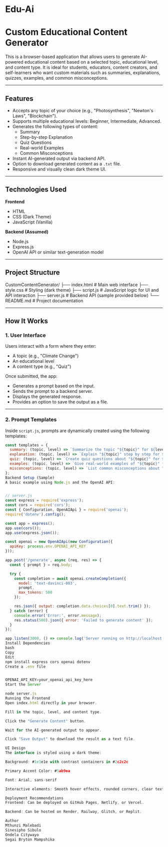 # Edu-Ai

# Custom Educational Content Generator

This is a browser-based application that allows users to generate AI-powered educational content based on a selected topic, educational level, and content type. It is ideal for students, educators, content creators, and self-learners who want custom materials such as summaries, explanations, quizzes, examples, and common misconceptions.

---

## Features

- Accepts any topic of your choice (e.g., "Photosynthesis", "Newton's Laws", "Blockchain").
- Supports multiple educational levels: Beginner, Intermediate, Advanced.
- Generates the following types of content:
  - Summary
  - Step-by-step Explanation
  - Quiz Questions
  - Real-world Examples
  - Common Misconceptions
- Instant AI-generated output via backend API.
- Option to download generated content as a `.txt` file.
- Responsive and visually clean dark theme UI.

---

## Technologies Used

**Frontend**
- HTML
- CSS (Dark Theme)
- JavaScript (Vanilla)

**Backend (Assumed)**
- Node.js
- Express.js
- OpenAI API or similar text-generation model

---

## Project Structure

CustomContentGenerator/
├── index.html # Main web interface
├── style.css # Styling (dark theme)
├── script.js # JavaScript logic for UI and API interaction
├── server.js # Backend API (sample provided below)
└── README.md # Project documentation

---

## How It Works

### 1. User Interface

Users interact with a form where they enter:

- A topic (e.g., "Climate Change")
- An educational level
- A content type (e.g., "Quiz")

Once submitted, the app:

- Generates a prompt based on the input.
- Sends the prompt to a backend server.
- Displays the generated response.
- Provides an option to save the output as a file.

---

### 2. Prompt Templates

Inside `script.js`, prompts are dynamically created using the following templates:

```js
const templates = {
  summary: (topic, level) => `Summarize the topic "${topic}" for ${level} students.`,
  explanation: (topic, level) => `Explain "${topic}" step by step for ${level} students.`,
  quiz: (topic, level) => `Create quiz questions about "${topic}" for ${level} students.`,
  examples: (topic, level) => `Give real-world examples of "${topic}" for ${level} students.`,
  misconceptions: (topic, level) => `List common misconceptions about "${topic}" for ${level} students.`
};
Backend Setup (Sample)
A basic example using Node.js and the OpenAI API:


// server.js
const express = require('express');
const cors = require('cors');
const { Configuration, OpenAIApi } = require('openai');
require('dotenv').config();

const app = express();
app.use(cors());
app.use(express.json());

const openai = new OpenAIApi(new Configuration({
  apiKey: process.env.OPENAI_API_KEY
}));

app.post('/generate', async (req, res) => {
  const { prompt } = req.body;

  try {
    const completion = await openai.createCompletion({
      model: 'text-davinci-003',
      prompt,
      max_tokens: 500
    });

    res.json({ output: completion.data.choices[0].text.trim() });
  } catch (error) {
    console.error('Error:', error.message);
    res.status(500).json({ error: 'Failed to generate content' });
  }
});

app.listen(3000, () => console.log('Server running on http://localhost:3000'));
Install Dependencies
bash
Copy
Edit
npm install express cors openai dotenv
Create a .env file


OPENAI_API_KEY=your_openai_api_key_here
Start the Server

node server.js
Running the Frontend
Open index.html directly in your browser.

Fill in the topic, level, and content type.

Click the "Generate Content" button.

Wait for the AI-generated output to appear.

Click "Save Output" to download the result as a text file.

UI Design
The interface is styled using a dark theme:

Background: #1e1e1e with contrast containers in #2c2c2c

Primary Accent Color: #5ab9ea

Font: Arial, sans-serif

Interactive elements: Smooth hover effects, rounded corners, clear text contrast

Deployment Recommendations
Frontend: Can be deployed on GitHub Pages, Netlify, or Vercel.

Backend: Can be hosted on Render, Railway, Glitch, or Replit.

Author
Mthunzi Malebadi
Sinesipho Sibulo
Ondela Citywayo
Segai Bryton Mampshika
